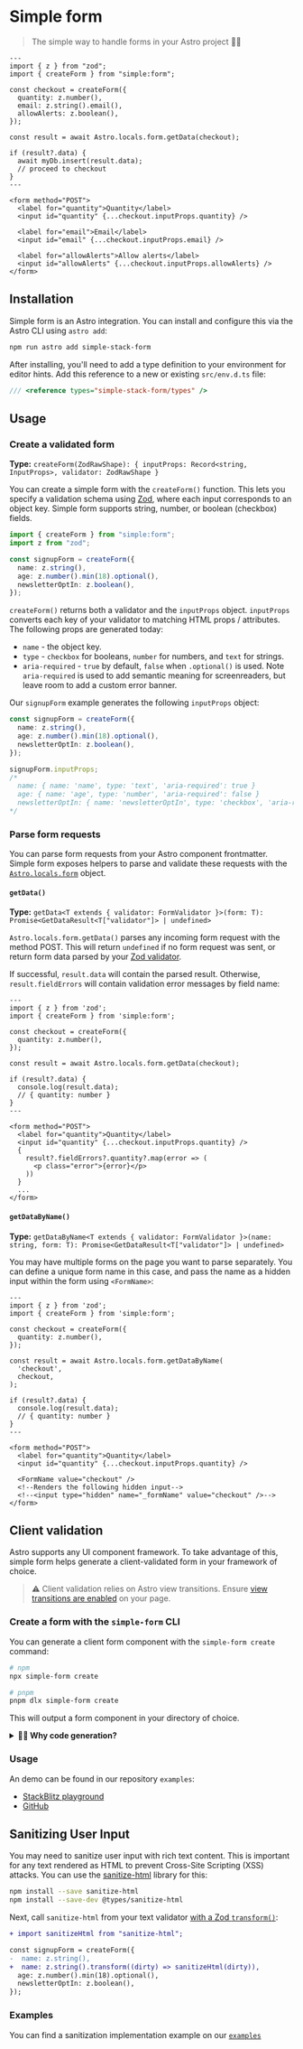 # Simple form

> The simple way to handle forms in your Astro project 🧘‍♂️

```astro
---
import { z } from "zod";
import { createForm } from "simple:form";

const checkout = createForm({
  quantity: z.number(),
  email: z.string().email(),
  allowAlerts: z.boolean(),
});

const result = await Astro.locals.form.getData(checkout);

if (result?.data) {
  await myDb.insert(result.data);
  // proceed to checkout
}
---

<form method="POST">
  <label for="quantity">Quantity</label>
  <input id="quantity" {...checkout.inputProps.quantity} />

  <label for="email">Email</label>
  <input id="email" {...checkout.inputProps.email} />

  <label for="allowAlerts">Allow alerts</label>
  <input id="allowAlerts" {...checkout.inputProps.allowAlerts} />
</form>
```

## Installation

Simple form is an Astro integration. You can install and configure this via the Astro CLI using `astro add`:

```bash
npm run astro add simple-stack-form
```

After installing, you'll need to add a type definition to your environment for editor hints. Add this reference to a new or existing `src/env.d.ts` file:

```ts
/// <reference types="simple-stack-form/types" />
```

## Usage

### Create a validated form

**Type:** `createForm(ZodRawShape): { inputProps: Record<string, InputProps>, validator: ZodRawShape }`

You can create a simple form with the `createForm()` function. This lets you specify a validation schema using [Zod](https://zod.dev/), where each input corresponds to an object key. Simple form supports string, number, or boolean (checkbox) fields.

```ts
import { createForm } from "simple:form";
import z from "zod";

const signupForm = createForm({
  name: z.string(),
  age: z.number().min(18).optional(),
  newsletterOptIn: z.boolean(),
});
```

`createForm()` returns both a validator and the `inputProps` object. `inputProps` converts each key of your validator to matching HTML props / attributes. The following props are generated today:

- `name` - the object key.
- `type` - `checkbox` for booleans, `number` for numbers, and `text` for strings.
- `aria-required` - `true` by default, `false` when `.optional()` is used. Note `aria-required` is used to add semantic meaning for screenreaders, but leave room to add a custom error banner.

Our `signupForm` example generates the following `inputProps` object:

```ts
const signupForm = createForm({
  name: z.string(),
  age: z.number().min(18).optional(),
  newsletterOptIn: z.boolean(),
});

signupForm.inputProps;
/*
  name: { name: 'name', type: 'text', 'aria-required': true }
  age: { name: 'age', type: 'number', 'aria-required': false }
  newsletterOptIn: { name: 'newsletterOptIn', type: 'checkbox', 'aria-required': true }
*/
```

### Parse form requests

You can parse form requests from your Astro component frontmatter. Simple form exposes helpers to parse and validate these requests with the [`Astro.locals.form`](https://docs.astro.build/en/reference/api-reference/#astrolocals) object.

#### `getData()`

**Type:** `getData<T extends { validator: FormValidator }>(form: T): Promise<GetDataResult<T["validator"]> | undefined>`

`Astro.locals.form.getData()` parses any incoming form request with the method POST. This will return `undefined` if no form request was sent, or return form data parsed by your [Zod validator](https://github.com/colinhacks/zod#safeparse).

If successful, `result.data` will contain the parsed result. Otherwise, `result.fieldErrors` will contain validation error messages by field name:

```astro
---
import { z } from 'zod';
import { createForm } from 'simple:form';

const checkout = createForm({
  quantity: z.number(),
});

const result = await Astro.locals.form.getData(checkout);

if (result?.data) {
  console.log(result.data);
  // { quantity: number }
}
---

<form method="POST">
  <label for="quantity">Quantity</label>
  <input id="quantity" {...checkout.inputProps.quantity} />
  {
    result?.fieldErrors?.quantity?.map(error => (
      <p class="error">{error}</p>
    ))
  }
  ...
</form>
```

#### `getDataByName()`

**Type:** `getDataByName<T extends { validator: FormValidator }>(name: string, form: T): Promise<GetDataResult<T["validator"]> | undefined>`

You may have multiple forms on the page you want to parse separately. You can define a unique form name in this case, and pass the name as a hidden input within the form using `<FormName>`:

```astro
---
import { z } from 'zod';
import { createForm } from 'simple:form';

const checkout = createForm({
  quantity: z.number(),
});

const result = await Astro.locals.form.getDataByName(
  'checkout',
  checkout,
);

if (result?.data) {
  console.log(result.data);
  // { quantity: number }
}
---

<form method="POST">
  <label for="quantity">Quantity</label>
  <input id="quantity" {...checkout.inputProps.quantity} />

  <FormName value="checkout" />
  <!--Renders the following hidden input-->
  <!--<input type="hidden" name="_formName" value="checkout" />-->
</form>
```

## Client validation

Astro supports any UI component framework. To take advantage of this, simple form helps generate a client-validated form in your framework of choice.

> ⚠️ Client validation relies on Astro view transitions. Ensure [view transitions are enabled](https://docs.astro.build/en/guides/view-transitions/#adding-view-transitions-to-a-page) on your page.

### Create a form with the `simple-form` CLI

You can generate a client form component with the `simple-form create` command:

```bash
# npm
npx simple-form create

# pnpm
pnpm dlx simple-form create
```

This will output a form component in your directory of choice.

<details>
<summary><strong>🙋‍♀️ Why code generation?</strong></summary>

We know form libraries have [come](https://react-hook-form.com/) and [gone](https://formik.org/) over the years. We think the reason is _ahem_ simple: **forms are just hard.** There's countless pieces to tweak, from debounced inputs to live vs. delayed validation to styling your components.

So, we decided to take a hint from the popular [shadcn/ui](https://ui.shadcn.com/docs/theming) library and pass the code off to you.

We expose internal functions to manage your form state and handle both synchronous and asynchronous validation. Then, we generate components with accessible defaults based on [the "Reward now, punish late" pattern.](https://www.smashingmagazine.com/2022/09/inline-validation-web-forms-ux/#4-reward-early-punish-late) We invite you to tweak and override the code from here!

</details>

### Usage

An demo can be found in our repository `examples`:

- [StackBlitz playground](https://stackblitz.com/github/bholmesdev/simple-stack/tree/main/examples/form)
- [GitHub](https://github.com/bholmesdev/simple-stack/tree/main/examples/form)

## Sanitizing User Input

You may need to sanitize user input with rich text content. This is important for any text rendered as HTML to prevent Cross-Site Scripting (XSS) attacks. You can use the [sanitize-html](https://www.npmjs.com/package/sanitize-html) library for this:

```bash
npm install --save sanitize-html
npm install --save-dev @types/sanitize-html
```

Next, call `sanitize-html` from your text validator [with a Zod `transform()`](https://zod.dev/?id=transform):

```diff
+ import sanitizeHtml from "sanitize-html";

const signupForm = createForm({
-  name: z.string(),
+  name: z.string().transform((dirty) => sanitizeHtml(dirty)),
  age: z.number().min(18).optional(),
  newsletterOptIn: z.boolean(),
});
```


### Examples

You can find a sanitization implementation example on our [`examples`](https://github.com/bholmesdev/simple-stack/tree/main/examples/form/src/components/Sanitize.tsx)
